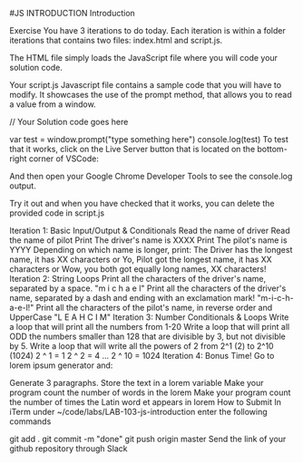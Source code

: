 #JS INTRODUCTION
Introduction

Exercise
You have 3 iterations to do today. Each iteration is within a folder iterations that contains two files: index.html and script.js.

The HTML file simply loads the JavaScript file where you will code your solution code.

<!DOCTYPE html>
<html>
  <body>
    <script src="script.js"></script>
  </body>
</html>
Your script.js Javascript file contains a sample code that you will have to modify. It showcases the use of the prompt method, that allows you to read a value from a window.

// Your Solution code goes here

var test = window.prompt("type something here")
console.log(test)
To test that it works, click on the Live Server button that is located on the bottom-right corner of VSCode:

And then open your Google Chrome Developer Tools to see the console.log output.

Try it out and when you have checked that it works, you can delete the provided code in script.js

Iteration 1: Basic Input/Output & Conditionals
Read the name of driver
Read the name of pilot
Print The driver's name is XXXX
Print The pilot's name is YYYY
Depending on which name is longer, print:
The Driver has the longest name, it has XX characters or
Yo, Pilot got the longest name, it has XX characters or
Wow, you both got equally long names, XX characters!
Iteration 2: String Loops
Print all the characters of the driver's name, separated by a space.
"m i c h a e l"
Print all the characters of the driver's name, separated by a dash and ending with an exclamation mark!
"m-i-c-h-a-e-l!"
Print all the characters of the pilot's name, in reverse order and UpperCase
"L E A H C I M"
Iteration 3: Number Conditionals & Loops
Write a loop that will print all the numbers from 1-20
Write a loop that will print all ODD the numbers smaller than 128 that are divisible by 3, but not divisible by 5.
Write a loop that will write all the powers of 2 from 2^1 (2) to 2^10 (1024)
2 ^ 1 = 1
2 ^ 2 = 4
...
2 ^ 10 = 1024
Iteration 4: Bonus Time!
Go to lorem ipsum generator and:

Generate 3 paragraphs. Store the text in a lorem variable
Make your program count the number of words in the lorem
Make your program count the number of times the Latin word et appears in lorem
How to Submit
In iTerm under ~/code/labs/LAB-103-js-introduction enter the following commands

git add .
git commit -m "done"
git push origin master
Send the link of your github repository through Slack